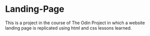# Landing-Page

This is a project in the course of The Odin Project in which a website 
landing page is replicated using html and css lessons learned. 